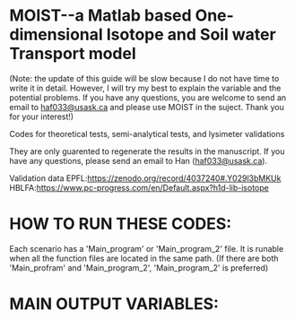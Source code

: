 # MOIST--a Matlab based One-dimensional Isotope and Soil water Transport model
(Note: the update of this guide will be slow because I do not have time to write it in detail. However, I will try my best to explain the variable and the potential problems. If you have any questions, you are welcome to send an email to haf033@usask.ca and please use MOIST in the suject. Thank you for your interest!)


Codes for theoretical tests, semi-analytical tests, and lysimeter validations

They are only guarented to regenerate the results in the manuscript.
If you have any questions, please send an email to Han (haf033@usask.ca).

Validation data
EPFL:https://zenodo.org/record/4037240#.Y029l3bMKUk
HBLFA:https://www.pc-progress.com/en/Default.aspx?h1d-lib-isotope


# HOW TO RUN THESE CODES:
Each scenario has a 'Main_program' or 'Main_program_2' file. It is runable when all the function files are located in the same path.
(If there are both 'Main_profram' and 'Main_program_2', 'Main_program_2' is preferred)

# MAIN OUTPUT VARIABLES:
